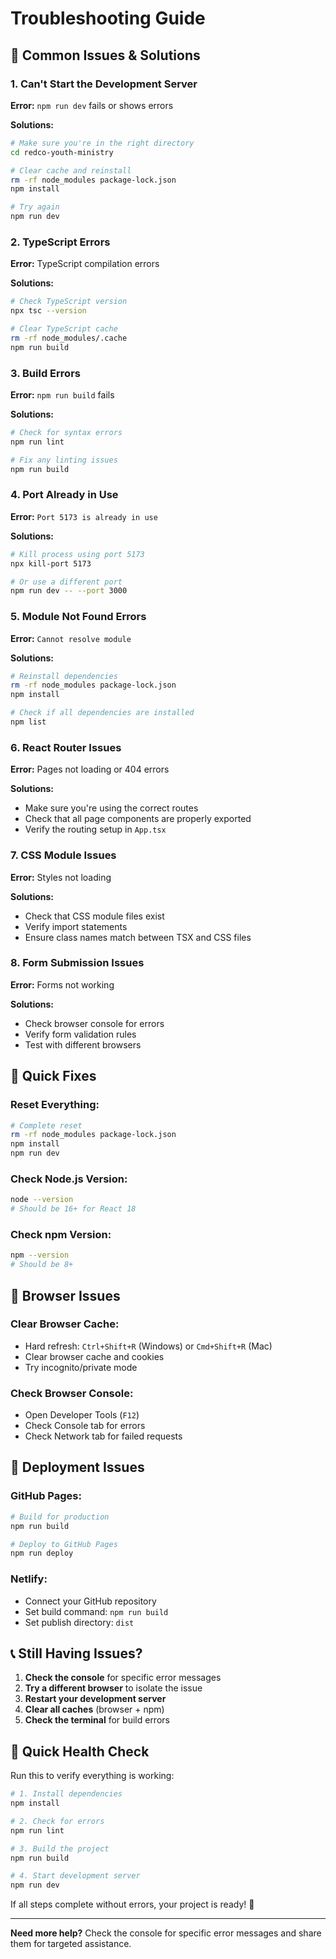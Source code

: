 # Troubleshooting Guide

## 🚨 Common Issues & Solutions

### **1. Can't Start the Development Server**

**Error:** `npm run dev` fails or shows errors

**Solutions:**

```bash
# Make sure you're in the right directory
cd redco-youth-ministry

# Clear cache and reinstall
rm -rf node_modules package-lock.json
npm install

# Try again
npm run dev
```

### **2. TypeScript Errors**

**Error:** TypeScript compilation errors

**Solutions:**

```bash
# Check TypeScript version
npx tsc --version

# Clear TypeScript cache
rm -rf node_modules/.cache
npm run build
```

### **3. Build Errors**

**Error:** `npm run build` fails

**Solutions:**

```bash
# Check for syntax errors
npm run lint

# Fix any linting issues
npm run build
```

### **4. Port Already in Use**

**Error:** `Port 5173 is already in use`

**Solutions:**

```bash
# Kill process using port 5173
npx kill-port 5173

# Or use a different port
npm run dev -- --port 3000
```

### **5. Module Not Found Errors**

**Error:** `Cannot resolve module`

**Solutions:**

```bash
# Reinstall dependencies
rm -rf node_modules package-lock.json
npm install

# Check if all dependencies are installed
npm list
```

### **6. React Router Issues**

**Error:** Pages not loading or 404 errors

**Solutions:**

- Make sure you're using the correct routes
- Check that all page components are properly exported
- Verify the routing setup in `App.tsx`

### **7. CSS Module Issues**

**Error:** Styles not loading

**Solutions:**

- Check that CSS module files exist
- Verify import statements
- Ensure class names match between TSX and CSS files

### **8. Form Submission Issues**

**Error:** Forms not working

**Solutions:**

- Check browser console for errors
- Verify form validation rules
- Test with different browsers

## 🔧 **Quick Fixes**

### **Reset Everything:**

```bash
# Complete reset
rm -rf node_modules package-lock.json
npm install
npm run dev
```

### **Check Node.js Version:**

```bash
node --version
# Should be 16+ for React 18
```

### **Check npm Version:**

```bash
npm --version
# Should be 8+
```

## 📱 **Browser Issues**

### **Clear Browser Cache:**

- Hard refresh: `Ctrl+Shift+R` (Windows) or `Cmd+Shift+R` (Mac)
- Clear browser cache and cookies
- Try incognito/private mode

### **Check Browser Console:**

- Open Developer Tools (`F12`)
- Check Console tab for errors
- Check Network tab for failed requests

## 🚀 **Deployment Issues**

### **GitHub Pages:**

```bash
# Build for production
npm run build

# Deploy to GitHub Pages
npm run deploy
```

### **Netlify:**

- Connect your GitHub repository
- Set build command: `npm run build`
- Set publish directory: `dist`

## 📞 **Still Having Issues?**

1. **Check the console** for specific error messages
2. **Try a different browser** to isolate the issue
3. **Restart your development server**
4. **Clear all caches** (browser + npm)
5. **Check the terminal** for build errors

## 🎯 **Quick Health Check**

Run this to verify everything is working:

```bash
# 1. Install dependencies
npm install

# 2. Check for errors
npm run lint

# 3. Build the project
npm run build

# 4. Start development server
npm run dev
```

If all steps complete without errors, your project is ready! 🎉

---

**Need more help?** Check the console for specific error messages and share them for targeted assistance.
